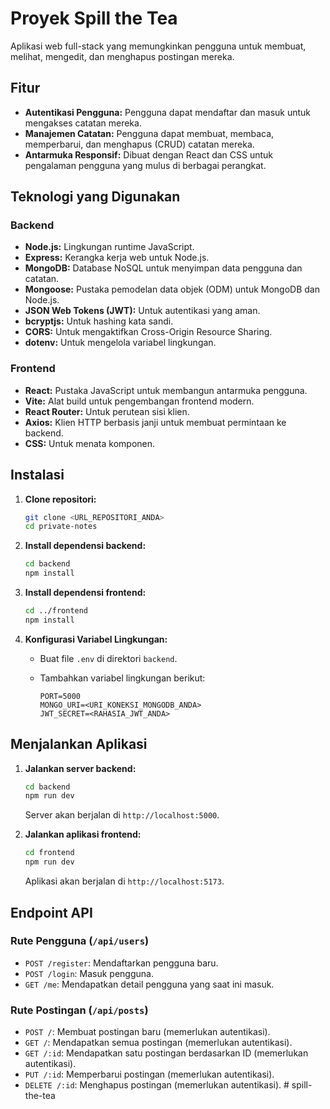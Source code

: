 # Proyek Spill the Tea

Aplikasi web full-stack yang memungkinkan pengguna untuk membuat, melihat, mengedit, dan menghapus postingan mereka.

## Fitur

*   **Autentikasi Pengguna:** Pengguna dapat mendaftar dan masuk untuk mengakses catatan mereka.
*   **Manajemen Catatan:** Pengguna dapat membuat, membaca, memperbarui, dan menghapus (CRUD) catatan mereka.
*   **Antarmuka Responsif:** Dibuat dengan React dan CSS untuk pengalaman pengguna yang mulus di berbagai perangkat.

## Teknologi yang Digunakan

### Backend

*   **Node.js:** Lingkungan runtime JavaScript.
*   **Express:** Kerangka kerja web untuk Node.js.
*   **MongoDB:** Database NoSQL untuk menyimpan data pengguna dan catatan.
*   **Mongoose:** Pustaka pemodelan data objek (ODM) untuk MongoDB dan Node.js.
*   **JSON Web Tokens (JWT):** Untuk autentikasi yang aman.
*   **bcryptjs:** Untuk hashing kata sandi.
*   **CORS:** Untuk mengaktifkan Cross-Origin Resource Sharing.
*   **dotenv:** Untuk mengelola variabel lingkungan.

### Frontend

*   **React:** Pustaka JavaScript untuk membangun antarmuka pengguna.
*   **Vite:** Alat build untuk pengembangan frontend modern.
*   **React Router:** Untuk perutean sisi klien.
*   **Axios:** Klien HTTP berbasis janji untuk membuat permintaan ke backend.
*   **CSS:** Untuk menata komponen.

## Instalasi

1.  **Clone repositori:**

    ```bash
    git clone <URL_REPOSITORI_ANDA>
    cd private-notes
    ```

2.  **Install dependensi backend:**

    ```bash
    cd backend
    npm install
    ```

3.  **Install dependensi frontend:**

    ```bash
    cd ../frontend
    npm install
    ```

4.  **Konfigurasi Variabel Lingkungan:**

    *   Buat file `.env` di direktori `backend`.
    *   Tambahkan variabel lingkungan berikut:

        ```
        PORT=5000
        MONGO_URI=<URI_KONEKSI_MONGODB_ANDA>
        JWT_SECRET=<RAHASIA_JWT_ANDA>
        ```

## Menjalankan Aplikasi

1.  **Jalankan server backend:**

    ```bash
    cd backend
    npm run dev
    ```

    Server akan berjalan di `http://localhost:5000`.

2.  **Jalankan aplikasi frontend:**

    ```bash
    cd frontend
    npm run dev
    ```

    Aplikasi akan berjalan di `http://localhost:5173`.

## Endpoint API

### Rute Pengguna (`/api/users`)

*   `POST /register`: Mendaftarkan pengguna baru.
*   `POST /login`: Masuk pengguna.
*   `GET /me`: Mendapatkan detail pengguna yang saat ini masuk.

### Rute Postingan (`/api/posts`)

*   `POST /`: Membuat postingan baru (memerlukan autentikasi).
*   `GET /`: Mendapatkan semua postingan (memerlukan autentikasi).
*   `GET /:id`: Mendapatkan satu postingan berdasarkan ID (memerlukan autentikasi).
*   `PUT /:id`: Memperbarui postingan (memerlukan autentikasi).
*   `DELETE /:id`: Menghapus postingan (memerlukan autentikasi).
#   s p i l l - t h e - t e a  
 